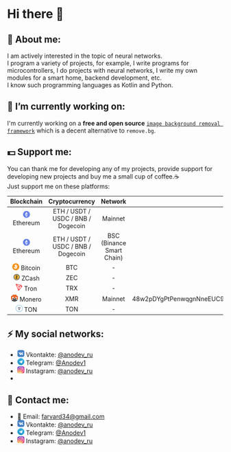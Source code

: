 # Hi there 👋
## :bust_in_silhouette: About me:
I am actively interested in the topic of neural networks. \
I program a variety of projects, for example, I write programs for microcontrollers, I do projects with neural networks, I write my own modules for a smart home, backend development, etc. \
I know such programming languages as Kotlin and Python.

## 🔭 I’m currently working on:
I'm currently working on a **free and open source** [`image background removal framework`](https://github.com/OPHoperHPO/image-background-remove-tool) which is a decent alternative to `remove.bg`.

## 💵 Support me:  
  You can thank me for developing any of my projects, provide support for developing new projects and buy me a small cup of coffee.☕ \
  Just support me on these platforms:

| Blockchain |            Cryptocurrency           |          Network          |                                              Wallet                                             |
|:----------:|:-----------------------------------:|:-------------------------:|:-----------------------------------------------------------------------------------------------:|
|     ![](https://github.com/OPHoperHPO/OPHoperHPO/raw/master/assets/imgs/eth_wallet_16.png) Ethereum  | ETH / USDT / USDC / BNB / Dogecoin  |          Mainnet          |                            0x7Ab1B8015020242D2a9bC48F09b2F34b994bc2F8                           |
|     ![](https://github.com/OPHoperHPO/OPHoperHPO/raw/master/assets/imgs/eth_wallet_16.png) Ethereum  |  ETH / USDT / USDC / BNB / Dogecoin | BSC (Binance Smart Chain) |                            0x7Ab1B8015020242D2a9bC48F09b2F34b994bc2F8                           |
|     ![](https://github.com/OPHoperHPO/OPHoperHPO/raw/master/assets/imgs/bitcoin_16.png) Bitcoin  |                 BTC                 |             -             |                            bc1qmf4qedujhhvcsg8kxpg5zzc2s3jvqssmu7mmhq                           |
|     ![](https://github.com/OPHoperHPO/OPHoperHPO/raw/master/assets/imgs/zcash_16.png) ZCash   |                 ZEC                 |             -             |                               t1d7b9WxdboGFrcVVHG2ZuwWBgWEKhNUbtm                               |
|     ![](https://github.com/OPHoperHPO/OPHoperHPO/raw/master/assets/imgs/tron_16_p.png) Tron    |                 TRX                 |             -             |                                TH12CADSqSTcNZPvG77GVmYKAe4nrrJB5X                               |
|     ![](https://github.com/OPHoperHPO/OPHoperHPO/raw/master/assets/imgs/monero_16.png) Monero   |                 XMR                 |          Mainnet          | 48w2pDYgPtPenwqgnNneEUC9Qt1EE6eD5MucLvU3FGpY3SABudDa4ce5bT1t32oBwchysRCUimCkZVsD1HQRBbxVLF9GTh3 |
|     ![](https://github.com/OPHoperHPO/OPHoperHPO/raw/master/assets/imgs/ton_16.png) TON    |                 TON                 |             -             |                         EQCznqTdfOKI3L06QX-3Q802tBL0ecSWIKfkSjU-qsoy0CWE                        |
## ⚡ My social networks: 
* ![](https://github.com/OPHoperHPO/OPHoperHPO/raw/master/assets/imgs/vk_logo.png) Vkontakte: [@anodev_ru](https://vk.com/anodev_ru)
* ![](https://github.com/OPHoperHPO/OPHoperHPO/raw/master/assets/imgs/telegram_logo.png) Telegram: [@Anodev1](https://t.me/anodev1)
* ![](https://github.com/OPHoperHPO/OPHoperHPO/raw/master/assets/imgs/instagram_logo.png) Instagram: [@anodev_ru](https://www.instagram.com/anodev_ru/)
* 
## :e-mail: Contact me:
* :e-mail: Email: farvard34@gmail.com
* ![](https://github.com/OPHoperHPO/OPHoperHPO/raw/master/assets/imgs/vk_logo.png) Vkontakte: [@anodev_ru](https://vk.com/anodev_ru)
* ![](https://github.com/OPHoperHPO/OPHoperHPO/raw/master/assets/imgs/telegram_logo.png) Telegram: [@Anodev1](https://t.me/anodev1)
* ![](https://github.com/OPHoperHPO/OPHoperHPO/raw/master/assets/imgs/instagram_logo.png) Instagram: [@anodev_ru](https://www.instagram.com/anodev_ru/)
